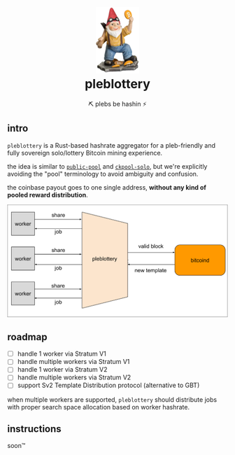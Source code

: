 <h1 align="center">
  <br>
  <img width="100" src="dwarf.png">
  <br>
pleblottery
<br>
</h1>

<p align="center">
⛏️ plebs be hashin ⚡
</p>

## intro

`pleblottery` is a Rust-based hashrate aggregator for a pleb-friendly and fully sovereign solo/lottery Bitcoin mining experience.

the idea is similar to [`public-pool`](https://github.com/benjamin-wilson/public-pool) and [`ckpool-solo`](https://bitbucket.org/ckolivas/ckpool-solo/), but we're explicitly avoiding the "pool" terminology to avoid ambiguity and confusion.

the coinbase payout goes to one single address, **without any kind of pooled reward distribution**.

![](diagram.svg)

## roadmap

- [ ] handle 1 worker via Stratum V1
- [ ] handle multiple workers via Stratum V1
- [ ] handle 1 worker via Stratum V2
- [ ] handle multiple workers via Stratum V2
- [ ] support Sv2 Template Distribution protocol (alternative to GBT)

when multiple workers are supported, `pleblottery` should distribute jobs with proper search space allocation based on worker hashrate.

## instructions

soon™
